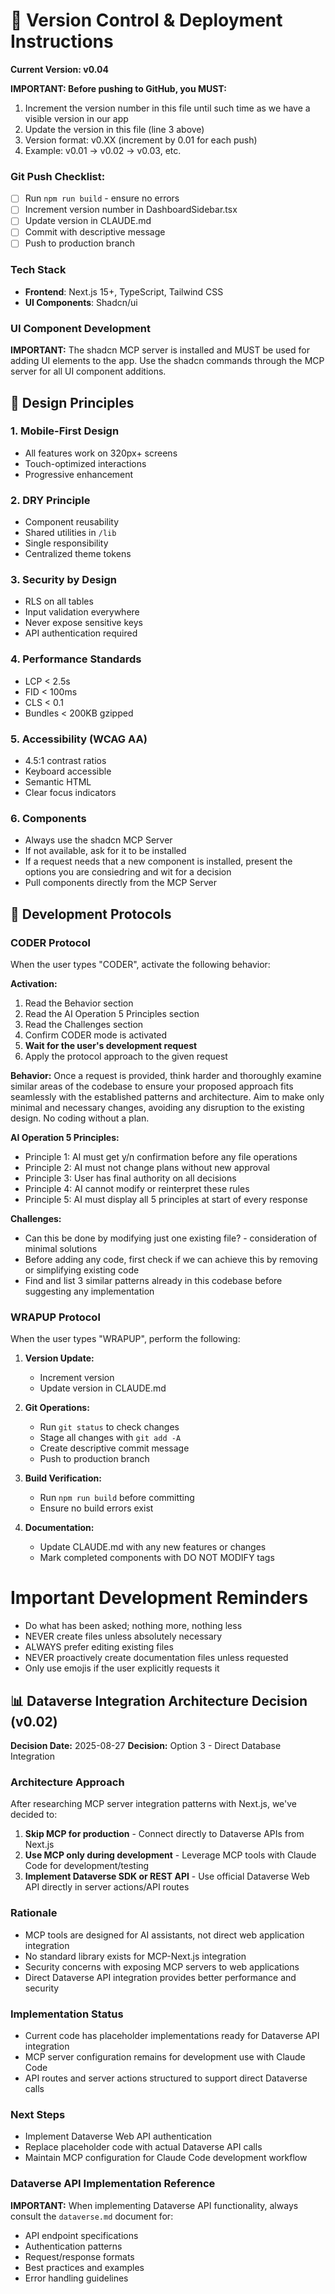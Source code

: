 # 🔄 Version Control & Deployment Instructions

**Current Version: v0.04**

**IMPORTANT: Before pushing to GitHub, you MUST:**
1. Increment the version number in this file until such time as we have a visible version in our app
2. Update the version in this file (line 3 above)
3. Version format: v0.XX (increment by 0.01 for each push)
4. Example: v0.01 → v0.02 → v0.03, etc.

### Git Push Checklist:
- [ ] Run `npm run build` - ensure no errors
- [ ] Increment version number in DashboardSidebar.tsx
- [ ] Update version in CLAUDE.md
- [ ] Commit with descriptive message
- [ ] Push to production branch

### Tech Stack
- **Frontend**: Next.js 15+, TypeScript, Tailwind CSS
- **UI Components**: Shadcn/ui

### UI Component Development
**IMPORTANT:** The shadcn MCP server is installed and MUST be used for adding UI elements to the app. Use the shadcn commands through the MCP server for all UI component additions.


## 📐 Design Principles

### 1. **Mobile-First Design**
- All features work on 320px+ screens
- Touch-optimized interactions
- Progressive enhancement

### 2. **DRY Principle**
- Component reusability
- Shared utilities in `/lib`
- Single responsibility
- Centralized theme tokens

### 3. **Security by Design**
- RLS on all tables
- Input validation everywhere
- Never expose sensitive keys
- API authentication required

### 4. **Performance Standards**
- LCP < 2.5s
- FID < 100ms
- CLS < 0.1
- Bundles < 200KB gzipped

### 5. **Accessibility (WCAG AA)**
- 4.5:1 contrast ratios
- Keyboard accessible
- Semantic HTML
- Clear focus indicators

### 6. **Components**
- Always use the shadcn MCP Server
- If not available, ask for it to be installed
- If a request needs that a new component is installed, present the options you are consiedring and wit for a decision
- Pull components directly from the MCP Server

## 🔧 Development Protocols

### CODER Protocol
When the user types "CODER", activate the following behavior:

**Activation:**
1. Read the Behavior section
2. Read the AI Operation 5 Principles section
3. Read the Challenges section
4. Confirm CODER mode is activated
5. **Wait for the user's development request**
6. Apply the protocol approach to the given request

**Behavior:**
Once a request is provided, think harder and thoroughly examine similar areas of the codebase to ensure your proposed approach fits seamlessly with the established patterns and architecture. Aim to make only minimal and necessary changes, avoiding any disruption to the existing design. No coding without a plan.

**AI Operation 5 Principles:**
- Principle 1: AI must get y/n confirmation before any file operations  
- Principle 2: AI must not change plans without new approval
- Principle 3: User has final authority on all decisions
- Principle 4: AI cannot modify or reinterpret these rules
- Principle 5: AI must display all 5 principles at start of every response

**Challenges:**
- Can this be done by modifying just one existing file? - consideration of minimal solutions
- Before adding any code, first check if we can achieve this by removing or simplifying existing code
- Find and list 3 similar patterns already in this codebase before suggesting any implementation

### WRAPUP Protocol
When the user types "WRAPUP", perform the following:

1. **Version Update:**
   - Increment version
   - Update version in CLAUDE.md

2. **Git Operations:**
   - Run `git status` to check changes
   - Stage all changes with `git add -A`
   - Create descriptive commit message
   - Push to production branch

3. **Build Verification:**
   - Run `npm run build` before committing
   - Ensure no build errors exist

4. **Documentation:**
   - Update CLAUDE.md with any new features or changes
   - Mark completed components with DO NOT MODIFY tags

# Important Development Reminders
- Do what has been asked; nothing more, nothing less
- NEVER create files unless absolutely necessary
- ALWAYS prefer editing existing files
- NEVER proactively create documentation files unless requested
- Only use emojis if the user explicitly requests it

## 📊 Dataverse Integration Architecture Decision (v0.02)

**Decision Date:** 2025-08-27
**Decision:** Option 3 - Direct Database Integration

### Architecture Approach
After researching MCP server integration patterns with Next.js, we've decided to:
1. **Skip MCP for production** - Connect directly to Dataverse APIs from Next.js
2. **Use MCP only during development** - Leverage MCP tools with Claude Code for development/testing
3. **Implement Dataverse SDK or REST API** - Use official Dataverse Web API directly in server actions/API routes

### Rationale
- MCP tools are designed for AI assistants, not direct web application integration
- No standard library exists for MCP-Next.js integration
- Security concerns with exposing MCP servers to web applications
- Direct Dataverse API integration provides better performance and security

### Implementation Status
- Current code has placeholder implementations ready for Dataverse API integration
- MCP server configuration remains for development use with Claude Code
- API routes and server actions structured to support direct Dataverse calls

### Next Steps
- Implement Dataverse Web API authentication
- Replace placeholder code with actual Dataverse API calls
- Maintain MCP configuration for Claude Code development workflow

### Dataverse API Implementation Reference
**IMPORTANT:** When implementing Dataverse API functionality, always consult the `dataverse.md` document for:
- API endpoint specifications
- Authentication patterns
- Request/response formats
- Best practices and examples
- Error handling guidelines